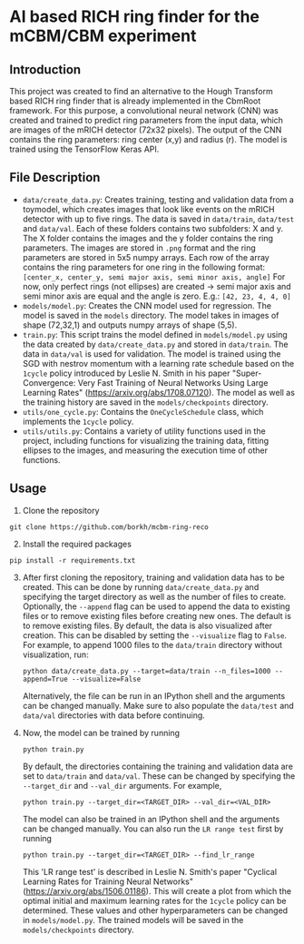 # AI based RICH ring finder for the mCBM/CBM experiment

## Introduction

This project was created to find an alternative to the Hough Transform based
RICH ring finder that is already implemented in the CbmRoot framework. For this 
purpose, a convolutional neural network (CNN) was created and trained to
predict ring parameters from the input data, which are images of the mRICH
detector (72x32 pixels). The output of the CNN contains the ring parameters:
ring center (x,y) and radius (r). The model is trained using the TensorFlow
Keras API.

## File Description

* `data/create_data.py`: Creates training, testing and validation data from
    a toymodel, which creates images that look like events on the mRICH detector
    with up to five rings. The data is saved in `data/train`, `data/test` and
    `data/val`.  Each of these folders contains two subfolders: X and y. The X
    folder contains the images and the y folder contains the ring parameters.
    The images are stored in `.png` format and the ring parameters are stored in
    5x5 numpy arrays. Each row of the array contains the ring parameters for one
    ring in the following format:
    ``` [center_x, center_y, semi major axis, semi minor axis, angle] ```
    For now, only perfect rings (not ellipses) are created -> semi major axis
    and semi minor axis are equal and the angle is zero. E.g.:
    ``` [42, 23, 4, 4, 0] ```
* `models/model.py`: Creates the CNN model used for regression. The model is
    saved in the `models` directory. The model takes in images of shape
    (72,32,1) and outputs numpy arrays of shape (5,5).
* `train.py`: This script trains the model defined in `models/model.py` using
    the data created by `data/create_data.py` and stored in `data/train`. The
    data in `data/val` is used for validation. The model is trained using the
    SGD with nestrov momentum with a learning rate schedule based on the
    `1cycle` policy introduced by Leslie N. Smith in his paper
    "Super-Convergence: Very Fast Training of Neural Networks Using Large
    Learning Rates" (https://arxiv.org/abs/1708.07120). The model as well as the
    training history are saved in the `models/checkpoints` directory.
* `utils/one_cycle.py`: Contains the `OneCycleSchedule` class, which implements 
    the `1cycle` policy.
* `utils/utils.py`: Contains a variety of utility functions used in the
    project, including functions for visualizing the training data, fitting
    ellipses to the images, and measuring the execution time of other functions.

## Usage

1. Clone the repository
```
git clone https://github.com/borkh/mcbm-ring-reco
```

2. Install the required packages
```
pip install -r requirements.txt
```

3. After first cloning the repository, training and validation data has to be
   created. This can be done by running `data/create_data.py` and specifying the
   target directory as well as the number of files to create. Optionally, the
   `--append` flag can be used to append the data to existing files or to remove
   existing files before creating new ones. The default is to remove existing
   files. By default, the data is also visualized after creation. This can be
   disabled by setting the `--visualize` flag to `False`.  For example, to
   append 1000 files to the `data/train` directory without visualization, run:
   ```
   python data/create_data.py --target=data/train --n_files=1000 --append=True --visualize=False
   ```
    Alternatively, the file can be run in an IPython shell and the arguments can
    be changed manually. Make sure to also populate the `data/test` and
    `data/val` directories with data before continuing.  

4. Now, the model can be trained by running
    ```
    python train.py
    ``` 
    By default, the directories containing the training and validation data are
    set to `data/train` and `data/val`. These can be changed by specifying the
    `--target_dir` and `--val_dir` arguments. For example,
    ```
    python train.py --target_dir=<TARGET_DIR> --val_dir=<VAL_DIR>
    ``` 
    The model can also be trained in an IPython shell and
    the arguments can be changed manually.
    You can also run the `LR range test` first by running
    ```
    python train.py --target_dir=<TARGET_DIR> --find_lr_range
    ```
    This 'LR range test' is described in Leslie N.
    Smith's paper "Cyclical Learning Rates for Training Neural Networks"
    (https://arxiv.org/abs/1506.01186). This will create a plot from which the
    optimal initial and maximum learning rates for the `1cycle` policy can be
    determined. These values and other hyperparameters can be changed in
    `models/model.py`. The trained models will be saved in the
    `models/checkpoints` directory.
    
